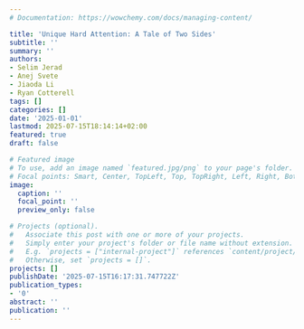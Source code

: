 ```yaml
---
# Documentation: https://wowchemy.com/docs/managing-content/

title: 'Unique Hard Attention: A Tale of Two Sides'
subtitle: ''
summary: ''
authors:
- Selim Jerad
- Anej Svete
- Jiaoda Li
- Ryan Cotterell
tags: []
categories: []
date: '2025-01-01'
lastmod: 2025-07-15T18:14:14+02:00
featured: true
draft: false

# Featured image
# To use, add an image named `featured.jpg/png` to your page's folder.
# Focal points: Smart, Center, TopLeft, Top, TopRight, Left, Right, BottomLeft, Bottom, BottomRight.
image:
  caption: ''
  focal_point: ''
  preview_only: false

# Projects (optional).
#   Associate this post with one or more of your projects.
#   Simply enter your project's folder or file name without extension.
#   E.g. `projects = ["internal-project"]` references `content/project/deep-learning/index.md`.
#   Otherwise, set `projects = []`.
projects: []
publishDate: '2025-07-15T16:17:31.747722Z'
publication_types:
- '0'
abstract: ''
publication: ''
---
```

